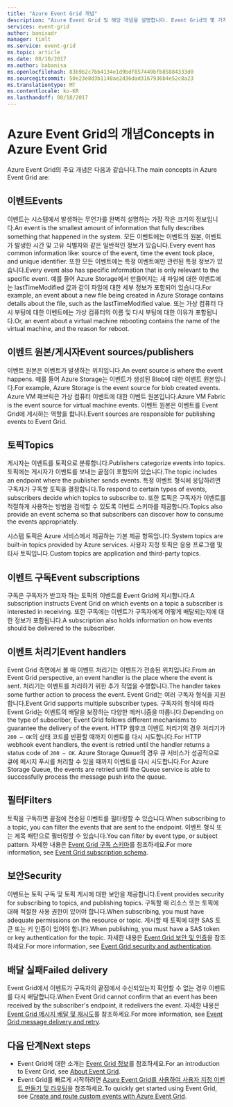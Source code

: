 ```yaml
---
title: "Azure Event Grid 개념"
description: "Azure Event Grid 및 해당 개념을 설명합니다. Event Grid의 몇 가지 주요 구성 요소를 정의합니다."
services: event-grid
author: banisadr
manager: timlt
ms.service: event-grid
ms.topic: article
ms.date: 08/10/2017
ms.author: babanisa
ms.openlocfilehash: 83b9b2c7bb4134e1d9bdf857449bfb85884333d0
ms.sourcegitcommit: 50e23e8d3b1148ae2d36dad3167936b4e52c8a23
ms.translationtype: MT
ms.contentlocale: ko-KR
ms.lasthandoff: 08/18/2017
---
```

# <a name="concepts-in-azure-event-grid"></a><span data-ttu-id="d8811-104">Azure Event Grid의 개념</span><span class="sxs-lookup"><span data-stu-id="d8811-104">Concepts in Azure Event Grid</span></span>

<span data-ttu-id="d8811-105">Azure Event Grid의 주요 개념은 다음과 같습니다.</span><span class="sxs-lookup"><span data-stu-id="d8811-105">The main concepts in Azure Event Grid are:</span></span>

## <a name="events"></a><span data-ttu-id="d8811-106">이벤트</span><span class="sxs-lookup"><span data-stu-id="d8811-106">Events</span></span>

<span data-ttu-id="d8811-107">이벤트는 시스템에서 발생하는 무언가를 완벽히 설명하는 가장 작은 크기의 정보입니다.</span><span class="sxs-lookup"><span data-stu-id="d8811-107">An event is the smallest amount of information that fully describes something that happened in the system.</span></span>  <span data-ttu-id="d8811-108">모든 이벤트에는 이벤트의 원본, 이벤트가 발생한 시간 및 고유 식별자와 같은 일반적인 정보가 있습니다.</span><span class="sxs-lookup"><span data-stu-id="d8811-108">Every event has common information like: source of the event, time the event took place, and unique identifier.</span></span>  <span data-ttu-id="d8811-109">또한 모든 이벤트에는 특정 이벤트에만 관련된 특정 정보가 있습니다.</span><span class="sxs-lookup"><span data-stu-id="d8811-109">Every event also has specific information that is only relevant to the specific event.</span></span> <span data-ttu-id="d8811-110">예를 들어 Azure Storage에서 만들어지는 새 파일에 대한 이벤트에는 lastTimeModified 값과 같이 파일에 대한 세부 정보가 포함되어 있습니다.</span><span class="sxs-lookup"><span data-stu-id="d8811-110">For example, an event about a new file being created in Azure Storage contains details about the file, such as the lastTimeModified value.</span></span> <span data-ttu-id="d8811-111">또는 가상 컴퓨터 다시 부팅에 대한 이벤트에는 가상 컴퓨터의 이름 및 다시 부팅에 대한 이유가 포함됩니다.</span><span class="sxs-lookup"><span data-stu-id="d8811-111">Or, an event about a virtual machine rebooting contains the name of the virtual machine, and the reason for reboot.</span></span>

## <a name="event-sourcespublishers"></a><span data-ttu-id="d8811-112">이벤트 원본/게시자</span><span class="sxs-lookup"><span data-stu-id="d8811-112">Event sources/publishers</span></span>

<span data-ttu-id="d8811-113">이벤트 원본은 이벤트가 발생하는 위치입니다.</span><span class="sxs-lookup"><span data-stu-id="d8811-113">An event source is where the event happens.</span></span> <span data-ttu-id="d8811-114">예를 들어 Azure Storage는 이벤트가 생성된 Blob에 대한 이벤트 원본입니다.</span><span class="sxs-lookup"><span data-stu-id="d8811-114">For example, Azure Storage is the event source for blob created events.</span></span> <span data-ttu-id="d8811-115">Azure VM 패브릭은 가상 컴퓨터 이벤트에 대한 이벤트 원본입니다.</span><span class="sxs-lookup"><span data-stu-id="d8811-115">Azure VM Fabric is the event source for virtual machine events.</span></span> <span data-ttu-id="d8811-116">이벤트 원본은 이벤트를 Event Grid에 게시하는 역할을 합니다.</span><span class="sxs-lookup"><span data-stu-id="d8811-116">Event sources are responsible for publishing events to Event Grid.</span></span>

## <a name="topics"></a><span data-ttu-id="d8811-117">토픽</span><span class="sxs-lookup"><span data-stu-id="d8811-117">Topics</span></span>

<span data-ttu-id="d8811-118">게시자는 이벤트를 토픽으로 분류합니다.</span><span class="sxs-lookup"><span data-stu-id="d8811-118">Publishers categorize events into topics.</span></span> <span data-ttu-id="d8811-119">토픽에는 게시자가 이벤트를 보내는 끝점이 포함되어 있습니다.</span><span class="sxs-lookup"><span data-stu-id="d8811-119">The topic includes an endpoint where the publisher sends events.</span></span> <span data-ttu-id="d8811-120">특정 이벤트 형식에 응답하려면 구독자가 구독할 토픽을 결정합니다.</span><span class="sxs-lookup"><span data-stu-id="d8811-120">To respond to certain types of events, subscribers decide which topics to subscribe to.</span></span> <span data-ttu-id="d8811-121">또한 토픽은 구독자가 이벤트를 적절하게 사용하는 방법을 검색할 수 있도록 이벤트 스키마를 제공합니다.</span><span class="sxs-lookup"><span data-stu-id="d8811-121">Topics also provide an event schema so that subscribers can discover how to consume the events appropriately.</span></span>

<span data-ttu-id="d8811-122">시스템 토픽은 Azure 서비스에서 제공하는 기본 제공 항목입니다.</span><span class="sxs-lookup"><span data-stu-id="d8811-122">System topics are built-in topics provided by Azure services.</span></span> <span data-ttu-id="d8811-123">사용자 지정 토픽은 응용 프로그램 및 타사 토픽입니다.</span><span class="sxs-lookup"><span data-stu-id="d8811-123">Custom topics are application and third-party topics.</span></span>

## <a name="event-subscriptions"></a><span data-ttu-id="d8811-124">이벤트 구독</span><span class="sxs-lookup"><span data-stu-id="d8811-124">Event subscriptions</span></span>

<span data-ttu-id="d8811-125">구독은 구독자가 받고자 하는 토픽의 이벤트를 Event Grid에 지시합니다.</span><span class="sxs-lookup"><span data-stu-id="d8811-125">A subscription instructs Event Grid on which events on a topic a subscriber is interested in receiving.</span></span>  <span data-ttu-id="d8811-126">또한 구독에는 이벤트가 구독자에게 어떻게 배달되는지에 대한 정보가 포함됩니다.</span><span class="sxs-lookup"><span data-stu-id="d8811-126">A subscription also holds information on how events should be delivered to the subscriber.</span></span>

## <a name="event-handlers"></a><span data-ttu-id="d8811-127">이벤트 처리기</span><span class="sxs-lookup"><span data-stu-id="d8811-127">Event handlers</span></span>

<span data-ttu-id="d8811-128">Event Grid 측면에서 볼 때 이벤트 처리기는 이벤트가 전송된 위치입니다.</span><span class="sxs-lookup"><span data-stu-id="d8811-128">From an Event Grid perspective, an event handler is the place where the event is sent.</span></span> <span data-ttu-id="d8811-129">처리기는 이벤트를 처리하기 위한 추가 작업을 수행합니다.</span><span class="sxs-lookup"><span data-stu-id="d8811-129">The handler takes some further action to process the event.</span></span>  <span data-ttu-id="d8811-130">Event Grid는 여러 구독자 형식을 지원합니다.</span><span class="sxs-lookup"><span data-stu-id="d8811-130">Event Grid supports multiple subscriber types.</span></span> <span data-ttu-id="d8811-131">구독자의 형식에 따라 Event Grid는 이벤트의 배달을 보장하는 다양한 메커니즘을 따릅니다.</span><span class="sxs-lookup"><span data-stu-id="d8811-131">Depending on the type of subscriber, Event Grid follows different mechanisms to guarantee the delivery of the event.</span></span>  <span data-ttu-id="d8811-132">HTTP 웹후크 이벤트 처리기의 경우 처리기가 `200 – OK`의 상태 코드를 반환할 때까지 이벤트를 다시 시도합니다.</span><span class="sxs-lookup"><span data-stu-id="d8811-132">For HTTP webhook event handlers, the event is retried until the handler returns a status code of `200 – OK`.</span></span> <span data-ttu-id="d8811-133">Azure Storage Queue의 경우 큐 서비스가 성공적으로 큐에 메시지 푸시를 처리할 수 있을 때까지 이벤트를 다시 시도합니다.</span><span class="sxs-lookup"><span data-stu-id="d8811-133">For Azure Storage Queue, the events are retried until the Queue service is able to successfully process the message push into the queue.</span></span>

## <a name="filters"></a><span data-ttu-id="d8811-134">필터</span><span class="sxs-lookup"><span data-stu-id="d8811-134">Filters</span></span>

<span data-ttu-id="d8811-135">토픽을 구독하면 끝점에 전송된 이벤트를 필터링할 수 있습니다.</span><span class="sxs-lookup"><span data-stu-id="d8811-135">When subscribing to a topic, you can filter the events that are sent to the endpoint.</span></span> <span data-ttu-id="d8811-136">이벤트 형식 또는 제목 패턴으로 필터링할 수 있습니다.</span><span class="sxs-lookup"><span data-stu-id="d8811-136">You can filter by event type, or subject pattern.</span></span> <span data-ttu-id="d8811-137">자세한 내용은 [Event Grid 구독 스키마](subscription-creation-schema.md)를 참조하세요.</span><span class="sxs-lookup"><span data-stu-id="d8811-137">For more information, see [Event Grid subscription schema](subscription-creation-schema.md).</span></span>

## <a name="security"></a><span data-ttu-id="d8811-138">보안</span><span class="sxs-lookup"><span data-stu-id="d8811-138">Security</span></span>

<span data-ttu-id="d8811-139">이벤트는 토픽 구독 및 토픽 게시에 대한 보안을 제공합니다.</span><span class="sxs-lookup"><span data-stu-id="d8811-139">Event provides security for subscribing to topics, and publishing topics.</span></span> <span data-ttu-id="d8811-140">구독할 때 리소스 또는 토픽에 대해 적절한 사용 권한이 있어야 합니다.</span><span class="sxs-lookup"><span data-stu-id="d8811-140">When subscribing, you must have adequate permissions on the resource or topic.</span></span> <span data-ttu-id="d8811-141">게시할 때 토픽에 대한 SAS 토큰 또는 키 인증이 있어야 합니다.</span><span class="sxs-lookup"><span data-stu-id="d8811-141">When publishing, you must have a SAS token or key authentication for the topic.</span></span> <span data-ttu-id="d8811-142">자세한 내용은 [Event Grid 보안 및 인증](security-authentication.md)을 참조하세요.</span><span class="sxs-lookup"><span data-stu-id="d8811-142">For more information, see [Event Grid security and authentication](security-authentication.md).</span></span>

## <a name="failed-delivery"></a><span data-ttu-id="d8811-143">배달 실패</span><span class="sxs-lookup"><span data-stu-id="d8811-143">Failed delivery</span></span>

<span data-ttu-id="d8811-144">Event Grid에서 이벤트가 구독자의 끝점에서 수신되었는지 확인할 수 없는 경우 이벤트를 다시 배달합니다.</span><span class="sxs-lookup"><span data-stu-id="d8811-144">When Event Grid cannot confirm that an event has been received by the subscriber's endpoint, it redelivers the event.</span></span> <span data-ttu-id="d8811-145">자세한 내용은 [Event Grid 메시지 배달 및 재시도](delivery-and-retry.md)를 참조하세요.</span><span class="sxs-lookup"><span data-stu-id="d8811-145">For more information, see [Event Grid message delivery and retry](delivery-and-retry.md).</span></span>

## <a name="next-steps"></a><span data-ttu-id="d8811-146">다음 단계</span><span class="sxs-lookup"><span data-stu-id="d8811-146">Next steps</span></span>

* <span data-ttu-id="d8811-147">Event Grid에 대한 소개는 [Event Grid 정보](overview.md)를 참조하세요.</span><span class="sxs-lookup"><span data-stu-id="d8811-147">For an introduction to Event Grid, see [About Event Grid](overview.md).</span></span>
* <span data-ttu-id="d8811-148">Event Grid를 빠르게 시작하려면 [Azure Event Grid를 사용하여 사용자 지정 이벤트 만들기 및 라우팅](custom-event-quickstart.md)을 참조하세요.</span><span class="sxs-lookup"><span data-stu-id="d8811-148">To quickly get started using Event Grid, see [Create and route custom events with Azure Event Grid](custom-event-quickstart.md).</span></span>